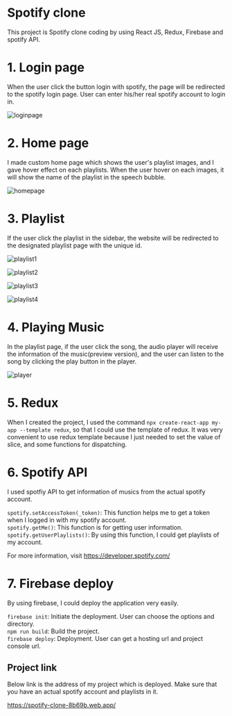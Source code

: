 # Spotify clone

This project is Spotify clone coding by using React JS, Redux, Firebase and spotify API.

# 1. Login page

When the user click the button login with spotify, the page will be redirected to the spotify login page. User can enter his/her real spotify account to login in.

![loginpage](https://user-images.githubusercontent.com/21342802/97827450-56ae5280-1c92-11eb-8ac7-9d3f5ca286e5.png)

# 2. Home page

I made custom home page which shows the user's playlist images, and I gave hover effect on each playlists. When the user hover on each images, it will show the name of the playlist in the speech bubble.

![homepage](https://user-images.githubusercontent.com/21342802/97827659-e6540100-1c92-11eb-9753-6d6f6611134d.png)

# 3. Playlist

If the user click the playlist in the sidebar, the website will be redirected to the designated playlist page with the unique id.

![playlist1](https://user-images.githubusercontent.com/21342802/97827861-74c88280-1c93-11eb-8494-d8dae97fce72.png)

![playlist2](https://user-images.githubusercontent.com/21342802/97827886-84e06200-1c93-11eb-8aa5-64b402460fcb.png)

![playlist3](https://user-images.githubusercontent.com/21342802/97827927-9aee2280-1c93-11eb-9149-9d71c5d60ca6.png)

![playlist4](https://user-images.githubusercontent.com/21342802/97827949-aa6d6b80-1c93-11eb-9726-96058e83a4cc.png)

# 4. Playing Music

In the playlist page, if the user click the song, the audio player will receive the information of the music(preview version), and the user can listen to the song by clicking the play button in the player.

![player](https://user-images.githubusercontent.com/21342802/97828057-fddfb980-1c93-11eb-93e8-1664464cd1eb.png)

# 5. Redux

When I created the project, I used the command `npx create-react-app my-app --template redux`, so that I could use the template of redux. It was very convenient to use redux template because I just needed to set the value of slice, and some functions for dispatching.

# 6. Spotify API

I used spotfiy API to get information of musics from the actual spotify account. <br />

`spotify.setAccessToken(_token)`: This function helps me to get a token when I logged in with my spotify account. <br />
`spotify.getMe()`: This function is for getting user information. <br />
`spotify.getUserPlaylists()`: By using this function, I could get playlists of my account. <br />

For more information, visit https://developer.spotify.com/

# 7. Firebase deploy

By using firebase, I could deploy the application very easily. <br />

`firebase init`: Initiate the deployment. User can choose the options and directory. <br />
`npm run build`: Build the project. <br />
`firebase deploy`: Deployment. User can get a hosting url and project console url. <br />

## Project link

Below link is the address of my project which is deployed. Make sure that you have an actual spotify account and playlists in it.

https://spotify-clone-8b69b.web.app/
